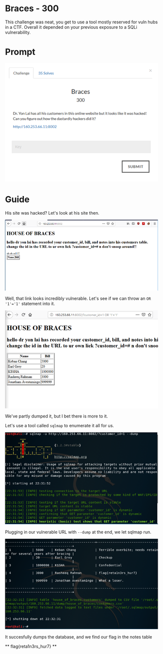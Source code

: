 # Braces - 300
This challenge was neat, you get to use a tool mostly reserved for vuln hubs in a CTF. Overall it depended on your previous exposure to a SQLi vulnerability.


# Prompt

![alt text](https://github.com/Jhayes97/MCCC1-Walkthrough/blob/master/src/br1.PNG "Braces")


# Guide

His site was hacked? Let's look at his site then.


![alt text](https://github.com/Jhayes97/MCCC1-Walkthrough/blob/master/src/br2.PNG "Braces")

Well, that link looks incredibly vulnerable. Let's see if we can throw an  ` OR '1'='1' ` statement into it. 


![alt text](https://github.com/Jhayes97/MCCC1-Walkthrough/blob/master/src/br3.PNG "Braces")


We've partly dumped it, but I bet there is more to it.

Let's use a tool called `sqlmap` to enumerate it all for us.

![alt text](https://github.com/Jhayes97/MCCC1-Walkthrough/blob/master/src/br4.PNG "Braces")

Plugging in our vulnerable URL with `--dump` at the end, we let sqlmap run.


![alt text](https://github.com/Jhayes97/MCCC1-Walkthrough/blob/master/src/br5.PNG "Braces")

It succesfully dumps the database, and we find our flag in the notes table

** flag{reta1n3rs_hur7} **
